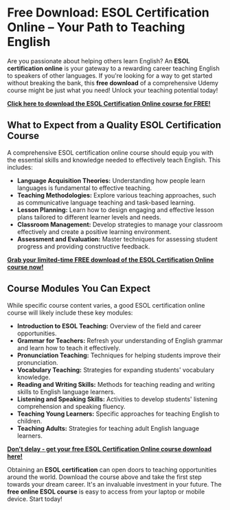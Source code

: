 # Free Download: ESOL Certification Online – Your Path to Teaching English

Are you passionate about helping others learn English? An **ESOL certification online** is your gateway to a rewarding career teaching English to speakers of other languages. If you're looking for a way to get started without breaking the bank, this **free download** of a comprehensive Udemy course might be just what you need! Unlock your teaching potential today!

[**Click here to download the ESOL Certification Online course for FREE!**](https://udemywork.com/esol-certification-online)

## What to Expect from a Quality ESOL Certification Course

A comprehensive ESOL certification online course should equip you with the essential skills and knowledge needed to effectively teach English. This includes:

*   **Language Acquisition Theories:** Understanding how people learn languages is fundamental to effective teaching.
*   **Teaching Methodologies:** Explore various teaching approaches, such as communicative language teaching and task-based learning.
*   **Lesson Planning:** Learn how to design engaging and effective lesson plans tailored to different learner levels and needs.
*   **Classroom Management:** Develop strategies to manage your classroom effectively and create a positive learning environment.
*   **Assessment and Evaluation:** Master techniques for assessing student progress and providing constructive feedback.

[**Grab your limited-time FREE download of the ESOL Certification Online course now!**](https://udemywork.com/esol-certification-online)

## Course Modules You Can Expect

While specific course content varies, a good ESOL certification online course will likely include these key modules:

*   **Introduction to ESOL Teaching:** Overview of the field and career opportunities.
*   **Grammar for Teachers:** Refresh your understanding of English grammar and learn how to teach it effectively.
*   **Pronunciation Teaching:** Techniques for helping students improve their pronunciation.
*   **Vocabulary Teaching:** Strategies for expanding students' vocabulary knowledge.
*   **Reading and Writing Skills:** Methods for teaching reading and writing skills to English language learners.
*   **Listening and Speaking Skills:** Activities to develop students' listening comprehension and speaking fluency.
*   **Teaching Young Learners:** Specific approaches for teaching English to children.
*   **Teaching Adults:** Strategies for teaching adult English language learners.

[**Don't delay - get your free ESOL Certification Online course download here!**](https://udemywork.com/esol-certification-online)

Obtaining an **ESOL certification** can open doors to teaching opportunities around the world. Download the course above and take the first step towards your dream career. It's an invaluable investment in your future. The **free online ESOL course** is easy to access from your laptop or mobile device. Start today!
